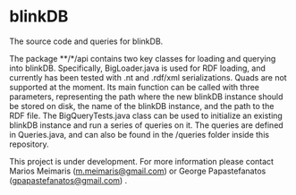 # blinkDB
The source code and queries for blinkDB.


The package **/*/api contains two key classes for loading and querying into blinkDB. Specifically, BigLoader.java is used 
for RDF loading, and currently has been tested with .nt and .rdf/xml serializations. Quads are not supported at the moment.
Its main function can be called with three parameters, representing the path where the new blinkDB instance should be stored on disk, 
the name of the blinkDB instance, and the path to the RDF file.
The BigQueryTests.java class can be used to initialize an existing blinkDB instance and run a series of queries on it. The queries are 
defined in Queries.java, and can also be found in the /queries folder inside this repository.

This project is under development. For more information please contact Marios Meimaris (m.meimaris@gmail.com) or George Papastefanatos
 (gpapastefanatos@gmail.com) . 
